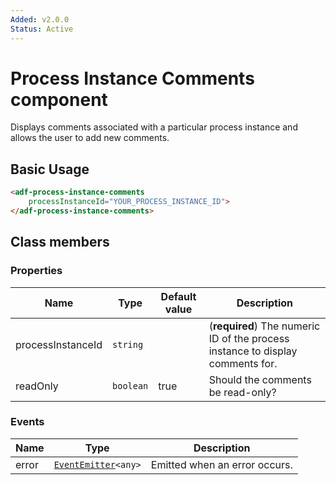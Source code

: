 ```yaml
---
Added: v2.0.0
Status: Active
---
```


# Process Instance Comments component

Displays comments associated with a particular process instance and allows the user to add new comments.

## Basic Usage

```html
<adf-process-instance-comments 
    processInstanceId="YOUR_PROCESS_INSTANCE_ID">
</adf-process-instance-comments>
```

## Class members

### Properties

| Name | Type | Default value | Description |
| ---- | ---- | ------------- | ----------- |
| processInstanceId | `string` |  | (**required**) The numeric ID of the process instance to display comments for. |
| readOnly | `boolean` | true | Should the comments be read-only? |

### Events

| Name | Type | Description |
| ---- | ---- | ----------- |
| error | [`EventEmitter`](https://angular.io/api/core/EventEmitter)`<any>` | Emitted when an error occurs. |
